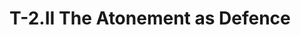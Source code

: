 ---
---
# T-2.II The Atonement as Defence
<!--
<div class=paragraph id=p1>
	<p class=fip>
		1.&emsp;You can do anything I ask. 
		<sup>2</sup>I have asked you to perform miracles, and have made it clear that miracles are natural, corrective, healing and universal. 
		<sup>3</sup>There is nothing they cannot do, but they cannot be performed in the spirit of doubt or fear. 
		<sup>4</sup>When you are afraid of anything, you are acknowledging its power to hurt you. 
		<sup>5</sup>Remember that where your heart is, there is your treasure also. 
		<sup>6</sup>You believe in what you value. 
		<sup>7</sup>If you are afraid, you are valuing wrongly. 
		<sup>8</sup>Your understanding will then inevitably value wrongly, and by endowing all thoughts with equal power will inevitably destroy peace. 
		<sup>9</sup>That is why the Bible speaks of “the peace of God which passes understanding”. 
		<sup>10</sup>This peace is totally incapable of being shaken by errors of any kind. 
		<sup>11</sup>It denies the ability of anything not of God to affect you. 
		<sup>12</sup>This is the proper use of denial. 
		<sup>13</sup>It is not used to hide anything, but to correct error. 
		<sup>14</sup>It brings all error into the light, and since error and darkness are the same, it corrects error automatically.
		
	<p class=expanded>
		1.&emsp;You can do anything I ask. 
		<sup>2</sup>I have asked you to perform miracles, and have made it clear that miracles are natural, corrective, healing and universal. 
		<sup>3</sup>There is nothing they [miracles] cannot do, but they [miracles] cannot be performed in the spirit of doubt or fear. 
		<sup>4</sup>When you are afraid of anything, you are acknowledging its [the thing’s] power to hurt you. 
		<sup>5</sup>Remember that where your heart is, there is your treasure also. 
		<sup>6</sup>You believe in what you value. 
		<sup>7</sup>If you are afraid, you are valuing wrongly. 
		<sup>8</sup>Your understanding will then inevitably value wrongly, and by endowing all thoughts with equal power [your understanding] will inevitably destroy peace. 
		<sup>9</sup>That is why the Bible speaks of “the peace of God which passes understanding”. 
		<sup>10</sup>This peace [the peace of God which passes understanding] is totally incapable of being shaken by errors of any kind. 
		<sup>11</sup>It [the peace of God which passes understanding] denies the ability of anything not of God to affect you. 
		<sup>12</sup>This [denying the ability of anything not of God to affect you] is the proper use of denial. 
		<sup>13</sup>It [denying anything not of God can affect you] is not used to hide anything, but to correct error. 
		<sup>14</sup>It [denying anything not of God can affect you] brings all error into the light, and since error and darkness are the same, it [denying anything not of God can affect you] corrects error automatically.

	<p class=substituted>
		1.&emsp;You can do anything I ask. 
		<sup>2</sup>I have asked you to perform miracles, and have made it clear that miracles are natural, corrective, healing and universal. 
		<sup>3</sup>There is nothing miracles cannot do, but miracles cannot be performed in the spirit of doubt or fear. 
		<sup>4</sup>When you are afraid of anything, you are acknowledging the thing’s power to hurt you. 
		<sup>5</sup>Remember that where your heart is, there is your treasure also. 
		<sup>6</sup>You believe in what you value. 
		<sup>7</sup>If you are afraid, you are valuing wrongly. 
		<sup>8</sup>Your understanding will then inevitably value wrongly, and by endowing all thoughts with equal power your understanding will inevitably destroy peace. 
		<sup>9</sup>That is why the Bible speaks of “the peace of God which passes understanding”. 
		<sup>10</sup>The peace of God which passes understanding is totally incapable of being shaken by errors of any kind. 
		<sup>11</sup>The peace of God which passes understanding denies the ability of anything not of God to affect you. 
		<sup>12</sup>Denying the ability of anything not of God to affect you is the proper use of denial. 
		<sup>13</sup>Denying anything not of God can affect you is not used to hide anything, but to correct error. 
		<sup>14</sup>Denying anything not of God can affect you brings all error into the light, and since error and darkness are the same, denying anything not of God can affect you corrects error automatically.
	
	<p class=simplified>Do not be afraid. Do not allow anything not of God to affect you. 

	<p class=commentary>(11–2:5)… the two uses of denial: the ego’s need to deny the guilt it has first made real, as opposed to the Holy Spirit’s denial of the ego’s denial of truth. The Holy Spirit denies the reality of the ego’s story of sin, guilt and fear, and denies that the ego has indeed changed our reality as God’s Son. (Wapnick, AVI, p.84.) 
</div>

<div class=paragraph id=p2>
	<p class=fip>
		2.&emsp;True denial is a powerful protective device. 
		<sup>2</sup>You can and should deny any belief that error can hurt you. 
		<sup>3</sup>This kind of denial is not a concealment but a correction. 
		<sup>4</sup>Your right mind depends on it. 
		<sup>5</sup>Denial of error is a strong defence of truth, but denial of truth results in miscreation, the projections of the ego. 
		<sup>6</sup>In the service of the right mind the denial of error frees the mind, and re-establishes the freedom of the will. 
		<sup>7</sup>When the will is really free it cannot miscreate, because it recognises only truth.

	<p class=expanded>
		2.&emsp;True denial is a powerful protective device. 
		<sup>2</sup>You can and should deny any belief that error can hurt you. 
		<sup>3</sup>This kind of denial [that error can hurt you] is not a concealment but a correction. 
		<sup>4</sup>Your right mind depends on it [denying error can hurt you]. 
		<sup>5</sup>Denial of error is a strong defence of truth, but denial of truth results in miscreation, the projections of the ego. 
		<sup>6</sup>In the service of the right mind the denial of error frees the mind, and re-establishes the freedom of the will. 
		<sup>7</sup>When the will is really free it [the will] cannot miscreate, because it [the will] recognises only truth.

	<p class=substituted>
		2.&emsp;True denial is a powerful protective device. 
		<sup>2</sup>You can and should deny any belief that error can hurt you. 
		<sup>3</sup>Denying that error can hurt you is not a concealment but a correction. 
		<sup>4</sup>Your right mind depends on denying error can hurt you. 
		<sup>5</sup>Denial of error is a strong defence of truth, but denial of truth results in miscreation, the projections of the ego. 
		<sup>6</sup>In the service of the right mind the denial of error frees the mind, and re-establishes the freedom of the will. 
		<sup>7</sup>When the will is really free the will cannot miscreate, because the will recognises only truth.

	<p class=simplified>True denial denies error can hurt you. True denial is protection from error. In the right mind you create truly. 
		
</div>

<div class=paragraph id=p3>
	<p class=fip>
		3.&emsp;You can defend truth as well as error. 
		<sup>2</sup>The means are easier to understand after the value of the goal is firmly established. 
		<sup>3</sup>It is a question of what it is <em>for</em>. 
		<sup>4</sup>Everyone defends his treasure, and will do so automatically. 
		<sup>5</sup>The real questions are, what do you treasure, and how much do you treasure it? 
		<sup>6</sup>Once you have learned to consider these questions and to bring them into all your actions, you will have little difficulty in clarifying the means. 
		<sup>7</sup>The means are available whenever you ask. 
		<sup>8</sup>You can, however, save time if you do not protract this step unduly. 
		<sup>9</sup>The correct focus will shorten it mmeasurably.

	<p class=expanded>
		3.&emsp;You can defend truth as well as error. 
		<sup>2</sup>The means are easier to understand after the value of the goal is firmly established. 
		<sup>3</sup>It is a question of what it [the goal] is <em>for</em>. 
		<sup>4</sup>Everyone defends his [one’s] treasure, and will do so [defend one’s treasure] automatically. 
		<sup>5</sup>The real questions are, what do you treasure, and how much do you treasure it [what you treasure]? 
		<sup>6</sup>Once you have learned to consider these questions and to bring them [these questions] into all your actions, you will have little difficulty in clarifying the means. 
		<sup>7</sup>The means are available whenever you ask. 
		<sup>8</sup>You can, however, save time if you do not protract this step unduly. 
		<sup>9</sup>The correct focus will shorten it [time] immeasurably.

	<p class=substituted>
		3.&emsp;You can defend truth as well as error. 
		<sup>2</sup>The means are easier to understand after the value of the goal is firmly established. 
		<sup>3</sup>It is a question of what the goal is <em>for</em>. 
		<sup>4</sup>Everyone defends one’s treasure, and will defend one’s treasure automatically. 
		<sup>5</sup>The real questions are, what do you treasure, and how much do you treasure what you treasure? 
		<sup>6</sup>Once you have learned to consider these questions and to bring these questions into all your actions, you will have little difficulty in clarifying the means. 
		<sup>7</sup>The means are available whenever you ask. 
		<sup>8</sup>You can, however, save time if you do not protract this step unduly. 
		<sup>9</sup>The correct focus will shorten time immeasurably.

	<p class=simplified>Decide on truth as your goal. Defend only truth. The means will follow. By this you save time.
	
</div>


<div class=paragraph id=p4>
	<p class=fip>
		4.&emsp;The Atonement is the only defence that cannot be used destructively because it is not a device you made. 
		<sup>2</sup>The Atonement <em>principle</em> was in effect long before the Atonement began. 
		<sup>3</sup>The principle was love and the Atonement was an <em>act</em> of love. 
		<sup>4</sup>Acts were not necessary before the separation, because belief in space and time did not exist. 
		<sup>5</sup>It was only after the separation that the Atonement and the conditions necessary for its fulfillment were planned. 
		<sup>6</sup>Then a defence so splendid was needed that it could not be misused, although it could be refused. 
		<sup>7</sup>Refusal could not, however, turn it into a weapon of attack, which is the inherent characteristic of other defences. 
		<sup>8</sup>The Atonement thus becomes the only defence that is not a two-edged sword. 
		<sup>9</sup> It can only heal.


	<p class=expanded>
		4.&emsp;The Atonement is the only defence that cannot be used destructively because it [the Atonement] is not a device you made. 
		<sup>2</sup>The Atonement <em>principle</em> was in effect long before the Atonement began. 
		<sup>3</sup>The principle was love and the Atonement was an <em>act</em> of love. 
		<sup>4</sup>Acts were not necessary before the separation, because belief in space and time did not exist. 
		<sup>5</sup>It was only after the separation that the Atonement and the conditions necessary for its [the Atonement’s] fulfillment were planned.
		<sup>6</sup>Then a defence so splendid was needed that it [the defence] could not be misused, although it [the defence] could be refused. 
		<sup>7</sup>Refusal could not, however, turn it [the defence] into a weapon of attack, which is the inherent characteristic of other defences. 
		<sup>8</sup>The Atonement thus becomes the only defence that is not a two-edged sword. 
		<sup>9</sup>It [the Atonement] can only heal.


	<p class=substituted>
		4.&emsp;The Atonement is the only defence that cannot be used destructively because the Atonement is not a device you made. 
		<sup>2</sup>The Atonement <em>principle</em> was in effect long before the Atonement began. 
		<sup>3</sup>The principle was love and the Atonement was an <em>act</em> of love. 
		<sup>4</sup>Acts were not necessary before the separation, because belief in space and time did not exist. 
		<sup>5</sup>It was only after the separation that the Atonement and the conditions necessary for the Atonement’s fulfillment were planned.
		<sup>6</sup>Then a defence so splendid was needed that the defence could not be misused, although the defence could be refused. 
		<sup>7</sup>Refusal could not, however, turn the defence into a weapon of attack, which is the inherent characteristic of other defences. 
		<sup>8</sup>The Atonement thus becomes the only defence that is not a two-edged sword. 
		<sup>9</sup>The Atonement can only heal.


	<p class=simplified>The principle of the Atonement is love. The Atonement is a defence against separation. You are healed by the Atonement.

	<p class=commentary>(2–5) …the separated world needed a concrete manifestation of this [Atonement] principle, for while the Atonement came into existence with the creation of the Holy Spirit (<a href="/text/5/i#p5">T-5.I.5:2</a>), some figure within the Son’s dream had to represent it for us. The life of Jesus was this “act of love”, for he was the “thought” within the separated mind that first remembered its relationship with God and Identity as Christ (along with the rest of the Sonship). (Wapnick, LDNC, p.514.) 
</div>


<div class=paragraph id=p5>

	<p class=fip>
		5.&emsp;The Atonement was built into the space–time belief to set a limit on the need for the belief itself, and ultimately to make learning complete. 
		<sup>2</sup>The Atonement is the final lesson. 
		<sup>3</sup>Learning itself, like the classrooms in which it occurs, is temporary. 
		<sup>4</sup>The ability to learn has no value when change is no longer necessary. 
		<sup>5</sup>The eternally creative have nothing to learn. 
		<sup>6</sup>You can learn to improve your perceptions, and can become a better and better learner. 
		<sup>7</sup>This will bring you into closer and closer accord with the Sonship; but the Sonship itself is a perfect creation and perfection is not a matter of degree. 
		<sup>8</sup>Only while there is a belief in differences is learning meaningful.

	<p class=expanded>
		5.&emsp;The Atonement was built into the space–time belief to set a limit on the need for the belief itself [in space–time], and ultimately to make learning complete. 
		<sup>2</sup>The Atonement is the final lesson. 
		<sup>3</sup>Learning itself, like the classrooms in which it [learning] occurs, is temporary. 
		<sup>4</sup>The ability to learn has no value when change is no longer necessary. 
		<sup>5</sup>The eternally creative have nothing to learn. 
		<sup>6</sup>You can learn to improve your perceptions, and can become a better and better learner. 
		<sup>7</sup>This [improving your perceptions] will bring you into closer and closer accord with the Sonship; but the Sonship itself is a perfect creation and perfection is not a matter of degree. 
		<sup>8</sup>Only while there is a belief in differences is learning meaningful.


	<p class=substituted>
		5.&emsp;The Atonement was built into the space–time belief to set a limit on the need for the belief in space–time, and ultimately to make learning complete. 
		<sup>2</sup>The Atonement is the final lesson. 
		<sup>3</sup>Learning itself, like the classrooms in which learning occurs, is temporary. 
		<sup>4</sup>The ability to learn has no value when change is no longer necessary. 
		<sup>5</sup>The eternally creative have nothing to learn. 
		<sup>6</sup>You can learn to improve your perceptions, and can become a better and better learner. 
		<sup>7</sup>Improving your perceptions will bring you into closer and closer accord with the Sonship; but the Sonship itself is a perfect creation and perfection is not a matter of degree. 
		<sup>8</sup>Only while there is a belief in differences is learning meaningful.

	<p class=simplified>Keep learning to improve your perceptions until the Atonement is fully learnt. 

	<p class=commentary>(1–3) We made space and time in the instant the ego seemed to occur, and at that same instant God “gave” the Holy Spirit as the Correction, the principle of the Atonement. … When we have finally learned this lesson the classroom disappears, as does the ego itself. (Wapnick, AVI, p.130–131.)

	<p class=commentary>(4–8) Learning cannot exist in Heaven, where there is only perfection. Learning is required only in this world. … Once we have totally learned our lessons, all that remains in our minds is the pure experience of our oneness with Christ and with God. Until that time, however, learning is necessary to help us unlearn the ego’s thought system of differences. (Wapnick, AVI, p.131.)
</div>


<div class=paragraph id=p6>

	<p class=fip>
		6.&emsp;Evolution is a process in which you seem to proceed from one degree to the next. 
		<sup>2</sup>You correct your previous missteps by stepping forward. 
		<sup>3</sup>This process is actually incomprehensible in temporal terms, because you return as you go forward. 
		<sup>4</sup>The Atonement is the device by which you can free yourself from the past as you go ahead. 
		<sup>5</sup>It undoes your past errors, thus making it unnecessary for you to keep retracing your steps without advancing to your return. 
		<sup>6</sup>In this sense the Atonement saves time, but like the miracle it serves, does not abolish it. 
		<sup>7</sup>As long as there is need for Atonement, there is need for time. 
		<sup>8</sup>But the Atonement as a completed plan has a unique relationship to time. 
		<sup>9</sup>Until the Atonement is complete, its various phases will proceed in time, but the whole Atonement stands at time’s end. 
		<sup>10</sup>At that point the bridge of return has been built.


	<p class=expanded>
		6.&emsp;Evolution is a process in which you seem to proceed from one degree to the next. 
		<sup>2</sup>You correct your previous missteps by stepping forward. 
		<sup>3</sup>This process [evolution] is actually incomprehensible in temporal terms, because you return as you go forward. 
		<sup>4</sup>The Atonement is the device by which you can free yourself from the past as you go ahead. 
		<sup>5</sup>It [the Atonement] undoes your past errors, thus making it unnecessary for you to keep retracing your steps without advancing to your return. 
		<sup>6</sup>In this sense the Atonement saves time, but like the miracle it [the Atonement] serves, does not abolish it [time]. 
		<sup>7</sup>As long as there is need for Atonement, there is need for time. 
		<sup>8</sup>But the Atonement as a completed plan has a unique relationship to time. 
		<sup>9</sup>Until the Atonement is complete, its [the Atonement’s] various phases will proceed in time, but the whole Atonement stands at time’s end. 
		<sup>10</sup>At that point the bridge of return has been built.

	<p class=substituted>
		6.&emsp;Evolution is a process in which you seem to proceed from one degree to the next. 
		<sup>2</sup>You correct your previous missteps by stepping forward. 
		<sup>3</sup>Evolution is actually incomprehensible in temporal terms, because you return as you go forward. 
		<sup>4</sup>The Atonement is the device by which you can free yourself from the past as you go ahead. 
		<sup>5</sup>The Atonement undoes your past errors, thus making it unnecessary for you to keep retracing your steps without advancing to your return. 
		<sup>6</sup>In this sense the Atonement saves time, but like the miracle the Atonement serves, does not abolish time. 
		<sup>7</sup>As long as there is need for Atonement, there is need for time. 
		<sup>8</sup>But the Atonement as a completed plan has a unique relationship to time. 
		<sup>9</sup>Until the Atonement is complete, the Atonement’s various phases will proceed in time, but the whole Atonement stands at time’s end. 
		<sup>10</sup>At that point the bridge of return has been built.

	<p class=simplified>The Atonement undoes your past errors. Phases of the Atonement exist in time. The whole Atonement is at the end of time.

	<p class=commentary>When the separation occurred … ever since we have walked … away from God. The further we went away from God, the deeper we got involved with the world and the problems of guilt and sin. When we ask the Holy Spiriit to help us, we reverse this process and begin to walk towards God. Several of the most interesting sections of the Course talk about time. These are very hard to understand because we are still stuck in it. At one point it says that time seems to go forwards, but it is really going backward to the point at which time began. This is when the separation occurred. (Wapnick, ATG, p.106–107.)
	
	<p class=commentary>(1–2) <em>A Course in Miracles</em> uses this image [linear time],  … [but] teaches on another level that the journey “without distance” has already been completed, and in fact, never was. … The actual “movement” of the journey is backwards… (Wapnick, AVI, p.132.)

	<p class=commentary>(3) We experience ourselves as evolving, but we are really returning to the Heaven we believe we left. (Wapnick, AVI, p.132.)

	<p class=commentary>(4–5) The Atonement undoes our past errors which really are the errors of guilt, the errors which we are holding on to in our mind. (Wapnick, AVI, p.133.)

	<p class=commentary>(6–10) If we think of the Atonement as the Holy Spirit, we can see Him standing outside of time with us (the observer), awaiting our decision to awaken from the dream. (Wapnick, AVI, p.133.) 
</div>



<div class=paragraph id=p7>

	<p class=fip>
		7.&emsp;The Atonement is a total commitment. 
		<sup>2</sup>You may still think this is associated with loss, a mistake all the separated Sons of God make in one way or another. 
		<sup>3</sup>It is hard to believe a defence that cannot attack is the best defence. 
		<sup>4</sup>This is what is meant by “the meek shall inherit the earth”. 
		<sup>5</sup>They will literally take it over because of their strength. 
		<sup>6</sup>A two-way defence is inherently weak precisely because it has two edges, and can be turned against you very unexpectedly. 
		<sup>7</sup>This possibility cannot be controlled except by miracles. 
		<sup>8</sup>The miracle turns the defence of Atonement to your real protection, and as you become more and more secure you assume your natural talent of protecting others, knowing yourself as both a brother and a Son.


	<p class=expanded>
		7.&emsp;The Atonement is a total commitment. 
		<sup>2</sup>You may still think this [the Atonement] is associated with loss, a mistake all the separated Sons of God make in one way or another. 
		<sup>3</sup>It is hard to believe a defence that cannot attack is the best defence. 
		<sup>4</sup>This [defence that cannot attack is the best defence] is what is meant by “the meek shall inherit the earth”. 
		<sup>5</sup>They [the meek] will literally take it [the earth] over because of their [the meek’s] strength. 
		<sup>6</sup>A two-way defence is inherently weak precisely because it [a two-way defence] has two edges, and can be turned against you very unexpectedly. 
		<sup>7</sup>This possibility [defence being turned against you] cannot be controlled except by miracles. 
		<sup>8</sup>The miracle turns the defence of Atonement to your real protection, and as you become more and more secure you assume your natural talent of protecting others, knowing yourself as both a brother and a Son.

	<p class=substituted>
		7.&emsp;The Atonement is a total commitment. 
		<sup>2</sup>You may still think the Atonement is associated with loss, a mistake all the separated Sons of God make in one way or another. 
		<sup>3</sup>It is hard to believe a defence that cannot attack is the best defence. 
		<sup>4</sup>A defence that cannot attack is the best defence, is what is meant by “the meek shall inherit the earth”. 
		<sup>5</sup>The meek will literally take the earth over because of the meek’s strength. 
		<sup>6</sup>A two-way defence is inherently weak precisely because a two-way defence has two edges, and can be turned against you very unexpectedly. 
		<sup>7</sup>The possibility of defence being turned against you cannot be controlled except by miracles. 
		<sup>8</sup>The miracle turns the defence of Atonement to your real protection, and as you become more and more secure you assume your natural talent of protecting others, knowing yourself as both a brother and a Son.


	<p class=simplified>If a defence can attack, then the defence can be turned against you. You protect yourself and others by using the Atonement as defence. 

</div>
-->